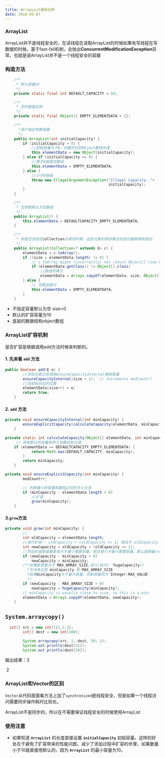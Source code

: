 ```yaml
---
title: ArrayList源码分析
date: 2018-05-07
---
```

### ArrayList

ArrayList并不是线程安全的，在读线程在读取ArrayList的时候如果有写线程在写数据的时候，基于fast-fail机制，会抛出**ConcurrentModificationException**异常，也就是说ArrayList并不是一个线程安全的容器

### 构造方法

```java
    /**
     * 默认容量10
     */
    private static final int DEFAULT_CAPACITY = 10;

    /**
     * 空的数据实例
     */
    private static final Object[] EMPTY_ELEMENTDATA = {};

    /**
      *用户指定参数容量
      */
    public ArrayList(int initialCapacity) {
        if (initialCapacity > 0) {
            //初始容量大于0，创建对应的Object数组长度
            this.elementData = new Object[initialCapacity];
        } else if (initialCapacity == 0) {
            //等于0赋值空数组
            this.elementData = EMPTY_ELEMENTDATA;
        } else {
            //小于0抛错
            throw new IllegalArgumentException("Illegal Capacity: "+
                                               initialCapacity);
        }
    }

    /**
     * 无参数默认为空数组
     */
    public ArrayList() {
        this.elementData = DEFAULTCAPACITY_EMPTY_ELEMENTDATA;
    }

    /**
     * 构造包含指定collection元素的列表，这些元素利用该集合的迭代器按顺序返回
     */
    public ArrayList(Collection<? extends E> c) {
        elementData = c.toArray();
        if ((size = elementData.length) != 0) {
            // c.toArray might (incorrectly) not return Object[] (see 6260652)
            if (elementData.getClass() != Object[].class)
                //数组的拷贝
                elementData = Arrays.copyOf(elementData, size, Object[].class);
        } else {
            // 空数组替代
            this.elementData = EMPTY_ELEMENTDATA;
        }
    }
```

- 不指定容量默认为空 size=0
- 默认的扩容容量为10
- 底层的数据结构object数组

### ArrayList扩容机制

是否扩容是根据调用add方法时候来判断的。

#### 1. 先来看 `add` 方法

```java
public boolean add(E e) {
    	//添加元素之前调用ensureCapacityInternal确保容量
        ensureCapacityInternal(size + 1);  // Increments modCount!!
    	//添加到对应的位置
        elementData[size++] = e;
        return true;
    }
```

#### 2.  `add` 方法

```java
private void ensureCapacityInternal(int minCapacity) {
        ensureExplicitCapacity(calculateCapacity(elementData, minCapacity));
    }

private static int calculateCapacity(Object[] elementData, int minCapacity) {
     // 获取默认的容量和传入参数的较大值    
    if (elementData == DEFAULTCAPACITY_EMPTY_ELEMENTDATA) {
            return Math.max(DEFAULT_CAPACITY, minCapacity);
        }
        return minCapacity;
    }

private void ensureExplicitCapacity(int minCapacity) {
        modCount++;

        // 判断最小的容量和数组之间的大小关系
        if (minCapacity - elementData.length > 0)
            //扩容
            grow(minCapacity);
    }
```

#### 3.`grow`方法

```java
private void grow(int minCapacity) {
        // 
        int oldCapacity = elementData.length;
    	//进行扩容-- oldCapacity + (oldCapacity >> 1) 相当于 oldCapacity + (oldCapacity / 2) 
        int newCapacity = oldCapacity + (oldCapacity >> 1);
    	//然后检查新容量是否大于最小需要容量，若还是小于最小需要容量，那么就把最小需要容量当作数组的新容量，
        if (newCapacity - minCapacity < 0)
            newCapacity = minCapacity;
    	/**如果新容量大于 MAX_ARRAY_SIZE,进入(执行) `hugeCapacity()` 
          *方法来比较 minCapacity 和 MAX_ARRAY_SIZE
          *如果minCapacity大于最大容量，则新容量则为`Integer.MAX_VALUE`
          */
        if (newCapacity - MAX_ARRAY_SIZE > 0)
            newCapacity = hugeCapacity(minCapacity);
        // minCapacity is usually close to size, so this is a win:
        elementData = Arrays.copyOf(elementData, newCapacity);
    }
```

## `System.arraycopy()`

```java
  int[] src = new int[]{1,2,3};
        int[] dest = new int[100];

        System.arraycopy(src, 1, dest, 50, 2);
        System.out.println(dest[51]);
        System.out.println(dest[50]);
```

输出结果：3 

​		   2

### ArrayList和Vector的区别

`Vector`从代码层面看方法上加了`synchronized`是线程安全，但是如果一个线程访问需要同步操作耗时比较长。

ArrayList不是同步的，所以在不需要保证线程安全的时候使用ArrayList

### 使用注意

- 如果知道 **`ArrayList`** 的长度直接设置 **`initialCapacity`** 初始容量。这样的好处在于避免了扩容带来的性能问题。减少了添加过程中扩容的步骤，如果数量小于10就直接用默认的，因为 **`ArrayList`** 的最小容量为10。

